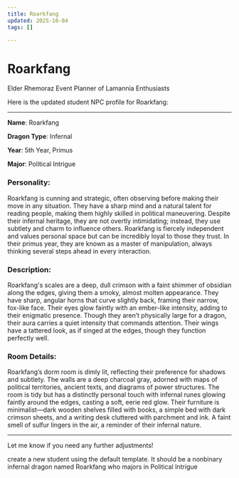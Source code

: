 ```yaml
---
title: Roarkfang
updated: 2025-10-04
tags: []

---
```


# Roarkfang


Elder Rhemoraz
Event Planner of Lamannia Enthusiasts


Here is the updated student NPC profile for Roarkfang:

---

**Name**: Roarkfang

**Dragon Type**: Infernal  

**Year**: 5th Year, Primus  

**Major**: Political Intrigue  

### Personality:
Roarkfang is cunning and strategic, often observing before making their move in any situation. They have a sharp mind and a natural talent for reading people, making them highly skilled in political maneuvering. Despite their infernal heritage, they are not overtly intimidating; instead, they use subtlety and charm to influence others. Roarkfang is fiercely independent and values personal space but can be incredibly loyal to those they trust. In their primus year, they are known as a master of manipulation, always thinking several steps ahead in every interaction.

### Description:
Roarkfang's scales are a deep, dull crimson with a faint shimmer of obsidian along the edges, giving them a smoky, almost molten appearance. They have sharp, angular horns that curve slightly back, framing their narrow, fox-like face. Their eyes glow faintly with an ember-like intensity, adding to their enigmatic presence. Though they aren’t physically large for a dragon, their aura carries a quiet intensity that commands attention. Their wings have a tattered look, as if singed at the edges, though they function perfectly well.

### Room Details:
Roarkfang’s dorm room is dimly lit, reflecting their preference for shadows and subtlety. The walls are a deep charcoal gray, adorned with maps of political territories, ancient texts, and diagrams of power structures. The room is tidy but has a distinctly personal touch with infernal runes glowing faintly around the edges, casting a soft, eerie red glow. Their furniture is minimalist—dark wooden shelves filled with books, a simple bed with dark crimson sheets, and a writing desk cluttered with parchment and ink. A faint smell of sulfur lingers in the air, a reminder of their infernal nature.

---

Let me know if you need any further adjustments!

create a new student using the default template. It should be a nonbinary infernal dragon named Roarkfang who majors in Political Intrigue
